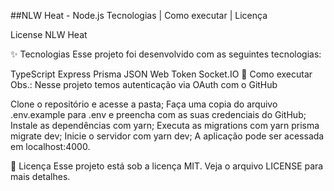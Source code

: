 ##NLW Heat - Node.js
Tecnologias   |    Como executar   |    Licença

License NLW Heat

✨ Tecnologias
Esse projeto foi desenvolvido com as seguintes tecnologias:

TypeScript
Express
Prisma
JSON Web Token
Socket.IO
🚀 Como executar
Obs.: Nesse projeto temos autenticação via OAuth com o GitHub

Clone o repositório e acesse a pasta;
Faça uma copia do arquivo .env.example para .env e preencha com as suas credenciais do GitHub;
Instale as dependências com yarn;
Executa as migrations com yarn prisma migrate dev;
Inicie o servidor com yarn dev;
A aplicação pode ser acessada em localhost:4000.

📄 Licença
Esse projeto está sob a licença MIT. Veja o arquivo LICENSE para mais detalhes.

